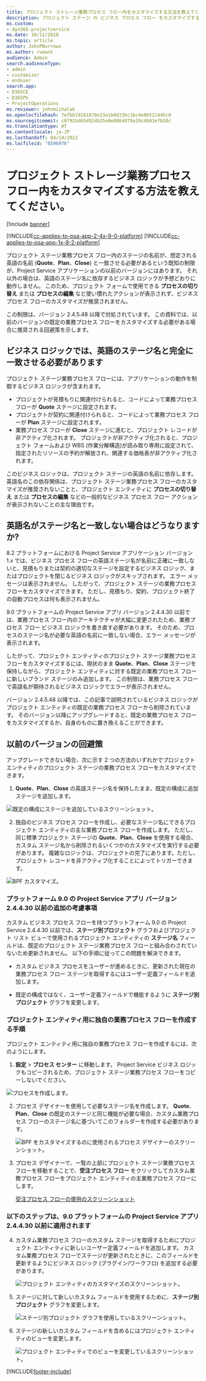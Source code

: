 ```yaml
---
title: プロジェクト ストレージ業務プロセス フロー内をカスタマイズする方法を教えてください。
description: プロジェクト ステージ の ビジネス プロセス フロー をカスタマイズする方法
ms.custom:
- dyn365-projectservice
ms.date: 10/11/2018
ms.topic: article
author: JohnPBurrows
ms.author: rumant
audience: Admin
search.audienceType:
- admin
- customizer
- enduser
search.app:
- D365CE
- D365PS
- ProjectOperations
ms.reviewer: johnmichalak
ms.openlocfilehash: 7efbb19161878e13a1b0d33bc1bc4e06521445c0
ms.sourcegitcommit: c0792bd65d92db25e0e8864879a19c4b93efb10c
ms.translationtype: HT
ms.contentlocale: ja-JP
ms.lasthandoff: 04/14/2022
ms.locfileid: "8596976"
---
```

# <a name="how-do-i-customize-the-project-stages-business-process-flow"></a>プロジェクト ストレージ業務プロセス フロー内をカスタマイズする方法を教えてください。

[!include [banner](../includes/psa-now-project-operations.md)]

[!INCLUDE[cc-applies-to-psa-app-2-4x-9-0-platform](../includes/cc-applies-to-psa-app-2-4x-9-0-platform.md)]
[!INCLUDE[cc-applies-to-psa-app-1x-8-2-platform](../includes/cc-applies-to-psa-app-1x-8-2-platform.md)]

プロジェクト ステージ業務プロセス フロー内のステージの名前が、想定される英語の名前 (**Quote**、**Plan**、**Close**) と一致させる必要があるという既知の制限が、Project Service アプリケーションの以前のバージョンにはあります。 それ以外の場合は、英語のステージ名に依存するビジネス ロジックが予想どおりに動作しません。 このため、プロジェクト フォームで使用できる **プロセスの切り替え** または **プロセスの編集** など使い慣れたアクションが表示されず、ビジネス プロセス フローのカスタマイズが推奨されません。 

この制限は、バージョン 2.4.5.48 以降で対処されています。 この資料では、以前のバージョンの既定の業務プロセス フローをカスタマイズする必要がある場合に推奨される回避策を示します。  

## <a name="business-logic-requires-an-exact-match-with-english-stage-names"></a>ビジネス ロジックでは、英語のステージ名と完全に一致させる必要があります

プロジェクト ステージ業務プロセス フローには、アプリケーションの動作を制御するビジネス ロジックが含まれます。
- プロジェクトが見積もりに関連付けられると、コードによって業務プロセス フローが **Quote** ステージに設定されます。
- プロジェクトが契約に関連付けられると、コードによって業務プロセス フローが **Plan** ステージに設定されます。
- 業務プロセス フローが **Close** ステージに進むと、プロジェクト レコードが非アクティブ化されます。 プロジェクトが非アクティブ化されると、プロジェクト フォームおよび WBS (作業分解構造)が読み取り専用に設定されて、指定されたリソースの予約が解放され、関連する価格表が非アクティブ化されます。

このビジネス ロジックは、プロジェクト ステージの英語の名前に依存します。 英語名のこの依存関係は、プロジェクト ステージ業務プロセス フローのカスタマイズが推奨されないことと、プロジェクト エンティティに **プロセスの切り替え** または **プロセスの編集** などの一般的なビジネス プロセス フロー アクションが表示されないことの主な理由です。

## <a name="what-happens-if-the-stage-names-dont-match-the-english-names"></a>英語名がステージ名と一致しない場合はどうなりますか?

8.2 プラットフォームにおける Project Service アプリケーション バージョン 1.x では、ビジネス プロセス フローの英語ステージ名が名前に正確に一致しないと、見積もりまたは契約の適切なステージを設定するビジネス ロジック、またはプロジェクトを閉じるビジネス ロジックがスキップされます。 エラー メッセージは表示されません。 したがって、プロジェクト ステージの業務プロセス フローをカスタマイズできます。 ただし、見積もり、契約、プロジェクト終了の自動プロセスは何も表示されません。

9.0 プラットフォームの Project Service アプリ バージョン 2.4.4.30 以前では、業務プロセス フロー内のアーキテクチャが大幅に変更されたため、業務プロセス フロー ビジネス ロジックを書き直す必要があります。 そのため、プロセスのステージ名が必要な英語の名前に一致しない場合、エラー メッセージが表示されます。 

したがって、プロジェクト エンティティのプロジェクト ステージ業務プロセス フローをカスタマイズするには、現状のまま **Quote**、**Plan**、**Close** ステージを保持しながら、プロジェクト エンティティに対する既定の業務プロセス フローに新しいブランド ステージのみ追加します。 この制限は、業務プロセス フローで英語名が期待されるビジネス ロジックでエラーが表示されません。

バージョン 2.4.5.48 以降では、この記事で説明されているビジネス ロジックがプロジェクト エンティティの既定の業務プロセス フローから削除されています。 そのバージョン以降にアップグレードすると、既定の業務プロセス フローをカスタマイズするか、自身のものに置き換えることができます。 

## <a name="workarounds-for-earlier-versions"></a>以前のバージョンの回避策

アップグレードできない場合、次に示す 2 つの方法のいずれかでプロジェクト エンティティのプロジェクト ステージの業務プロセス フローをカスタマイズできます。

1. **Quote**、**Plan**、**Close** の英語ステージ名を保持したまま、既定の構成に追加ステージを追加します。


![既定の構成にステージを追加しているスクリーンショット。](media/FAQ-Customize-BPF-1.png)
 
2. 独自のビジネス プロセス フローを作成し、必要なステージ名にできるプロジェクト エンティティの主な業務プロセス フローを作成します。 ただし、同じ標準プロジェクト ステージの **Quote**、**Plan**、**Close** を使用する場合、カスタム ステージ名から削除されるいくつかのカスタマイズを実行する必要があります。 複雑なロジックは、プロジェクトの完了にあります。ただし、プロジェクト レコードを非アクティブ化することによってトリガーできます。

![BPF カスタマイズ。](media/FAQ-Customize-BPF-2.png)

### <a name="additional-considerations-for-project-service-app-version-24430-or-earlier-on-platform-90"></a>プラットフォーム 9.0 の Project Service アプリ バージョン 2.4.4.30 以前の追加の考慮事項

カスタム ビジネス プロセス フローを持つプラットフォーム 9.0 の Project Service 2.4.4.30 以前では、**ステージ別プロジェクト** グラフおよびプロジェクト リスト ビューで使用されるプロジェクト エンティティの **ステージ名** フィールドは、既定のプロジェクト ステージ業務プロセス フローと組み合わされていないため更新されません。 以下の手順に従ってこの問題を解決できます。

- カスタム ビジネス プロセスをユーザーが進めるときに、更新された現在の業務プロセス フロー ステージを取得するにはユーザー定義フィールドを追加します。

- 既定の構成ではなく、ユーザー定義フィールドで機能するように **ステージ別プロジェクト** グラフを変更します。

### <a name="steps-to-create-your-own-business-process-flow-for-the-project-entity"></a>プロジェクト エンティティ用に独自の業務プロセス フローを作成する手順

プロジェクト エンティティ用に独自の業務プロセス フローを作成するには、次のようにします。

1. **設定** > **プロセス センター** に移動します。 Project Service ビジネス ロジックもコピーされるため、プロジェクト ステージ業務プロセス フローをコピーしないでください。

  ![プロセスを作成します。](media/FAQ-Customize-BPF-3.png)

2. プロセス デザイナーを使用して必要なステージ名を作成します。 **Quote**、**Plan**、**Close** の既定のステージと同じ機能が必要な場合、カスタム業務プロセス フローのステージ名に基づいてこのフォルダーを作成する必要があります。

   ![BPF をカスタマイズするのに使用されるプロセス デザイナーのスクリーンショット。](media/FAQ-Customize-BPF-4.png) 

3. プロセス デザイナーで、一覧の上部にプロジェクト ステージ業務プロセス フローを移動することで、**受注プロセス フロー** をクリックしてカスタム業務プロセス フローをプロジェクト エンティティの主業務プロセス フローにします。


   [受注プロセス フローの使用のスクリーンショット](media/FAQ-Customize-BPF-5-720.png)

### <a name="the-following-steps-apply-to-project-service-app-24430-or-earlier-on-the-90-platform"></a>以下のステップは、9.0 プラットフォームの Project Service アプリ 2.4.4.30 以前に適用されます

4. カスタム業務プロセス フローのカスタム ステージを取得するためにプロジェクト エンティティに新しいユーザー定義フィールドを追加します。 カスタム業務プロセス フローでステージが更新されたときに、このフィールドを更新するようにビジネス ロジック (プラグイン/ワークフロ) を追加する必要があります。

   ![プロジェクト エンティティのカスタマイズのスクリーンショット。](media/FAQ-Customize-BPF-6-720.png)

5. ステージに対して新しいカスタム フィールドを使用するために、**ステージ別プロジェクト** グラフを変更します。

   ![ステージ別プロジェクト グラフを使用しているスクリーンショット。](media/FAQ-Customize-BPF-7-720.png)

6. ステージの新しいカスタム フィールドを含めるにはプロジェクト エンティティのビューを変更します。

   ![プロジェクト エンティティでのビューを変更しているスクリーンショット。](media/FAQ-Customize-BPF-8-720.png)



[!INCLUDE[footer-include](../includes/footer-banner.md)]
